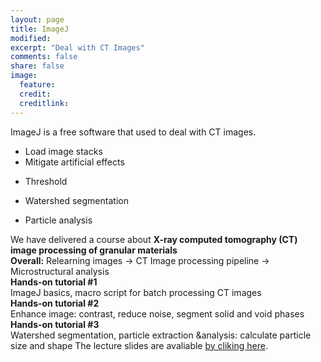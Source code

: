 ```yaml
---
layout: page
title: ImageJ
modified: 
excerpt: "Deal with CT Images"
comments: false
share: false
image:
  feature: 
  credit: 
  creditlink: 
---
```


ImageJ is a free software that used to deal with CT images.
- Load image stacks
- Mitigate artificial effects
<!-- Different to do this, refer to articles
-->
- Threshold
<!-- How to determine the threshold, the otsu method.
-->
- Watershed segmentation
<!-- Different methods in watershed, watershed definition, Morpholibj
-->
- Particle analysis
<!-- 2D,3D, different plugin: particle analyze, particles8_plus, biovexxol, morpholibj...
-->

We have delivered a course about **X-ray computed tomography (CT) image processing of granular materials**  
**Overall:** Relearning images -> CT Image processing pipeline -> Microstructural analysis  
**Hands-on tutorial #1**  
	ImageJ basics, macro script for batch processing CT images  
**Hands-on tutorial #2**  
	Enhance image: contrast, reduce noise, segment solid and void phases  
**Hands-on tutorial #3**  
	Watershed segmentation, particle extraction &analysis: calculate particle size and shape
The lecture slides are avaliable [by cliking here](courses/Wenbin-Fei_CT-image-processing-course.pdf).